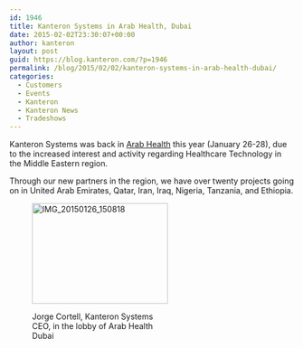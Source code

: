 ```yaml
---
id: 1946
title: Kanteron Systems in Arab Health, Dubai
date: 2015-02-02T23:30:07+00:00
author: kanteron
layout: post
guid: https://blog.kanteron.com/?p=1946
permalink: /blog/2015/02/02/kanteron-systems-in-arab-health-dubai/
categories:
  - Customers
  - Events
  - Kanteron
  - Kanteron News
  - Tradeshows
---
```

Kanteron Systems was back in <a title="https://www.arabhealthonline.com/" href="https://www.arabhealthonline.com/" target="_blank">Arab Health</a> this year (January 26-28), due to the increased interest and activity regarding Healthcare Technology in the Middle Eastern region.

Through our new partners in the region, we have over twenty projects going on in United Arab Emirates, Qatar, Iran, Iraq, Nigeria, Tanzania, and Ethiopia.<figure style="width: 240px" class="wp-caption aligncenter">

[<img src="httpss://farm8.staticflickr.com/7300/16187408890_124580bda6_m.jpg" alt="IMG_20150126_150818" width="240" height="178" />](https://www.arabhealthonline.com/ "IMG_20150126_150818 by Jorge Cortell, on Flickr")<figcaption class="wp-caption-text">Jorge Cortell, Kanteron Systems CEO, in the lobby of Arab Health Dubai</figcaption></figure>